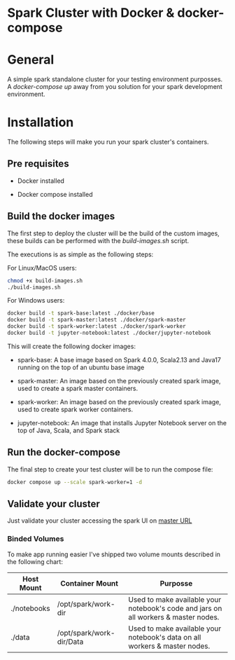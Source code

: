 # Spark Cluster with Docker & docker-compose

# General

A simple spark standalone cluster for your testing environment purposses. A *docker-compose up* away from you solution for your spark development environment.

# Installation

The following steps will make you run your spark cluster's containers.

## Pre requisites

* Docker installed

* Docker compose installed

## Build the docker images

The first step to deploy the cluster will be the build of the custom images, these builds can be performed with the *build-images.sh* script. 

The executions is as simple as the following steps:

For Linux/MacOS users:

```sh
chmod +x build-images.sh
./build-images.sh
```

For Windows users:

```sh
docker build -t spark-base:latest ./docker/base
docker build -t spark-master:latest ./docker/spark-master
docker build -t spark-worker:latest ./docker/spark-worker
docker build -t jupyter-notebook:latest ./docker/jupyter-notebook
```

This will create the following docker images:

* spark-base: A base image based on Spark 4.0.0, Scala2.13 and Java17 running on the top of an ubuntu base image

* spark-master: An image based on the previously created spark image, used to create a spark master containers.

* spark-worker: An image based on the previously created spark image, used to create spark worker containers.

* jupyter-notebook: An image that installs Jupyter Notebook server on the top of Java, Scala, and Spark stack

## Run the docker-compose

The final step to create your test cluster will be to run the compose file:

```sh
docker compose up --scale spark-worker=1 -d
```

## Validate your cluster

Just validate your cluster accessing the spark UI on [master URL](http://localhost:9090)


### Binded Volumes

To make app running easier I've shipped two volume mounts described in the following chart:

Host Mount|Container Mount|Purposse
---|---|---
./notebooks|/opt/spark/work-dir|Used to make available your notebook's code and jars on all workers & master nodes.
./data|/opt/spark/work-dir/Data| Used to make available your notebook's data on all workers & master nodes.


